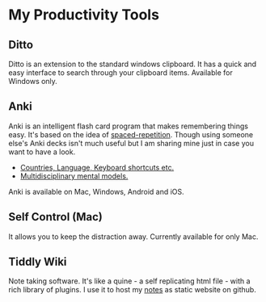 # My Productivity Tools

## Ditto

Ditto is an extension to the standard windows clipboard. It has a quick and easy interface to search through your clipboard items. Available for Windows only.

## Anki 

Anki is an intelligent flash card program that makes remembering things easy. It's based on the idea of [spaced-repetition](https://ncase.me/remember/). Though using someone else's Anki decks isn't much useful but I am sharing mine just in case you want to have a look. 

* [Countries, Language, Keyboard shortcuts etc.](https://github.com/anshulkhare7/ankidecks)
* [Multidisciplinary mental models.](https://ankiweb.net/shared/info/1729819997)

Anki is available on Mac, Windows, Android and iOS.

## Self Control (Mac)

It allows you to keep the distraction away. Currently available for only Mac.

## Tiddly Wiki

Note taking software. It's like a quine - a self replicating html file - with a rich library of plugins. I use it to host my [notes](https://notes.anshulkhare.in/) as static website on github.


